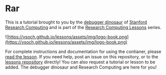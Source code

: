 # Rar

This is a tutorial brought to you by the [debugger dinosaur](https://www.github.com/vsoch) of [Stanford Research Computing](https://srcc.stanford.edu) and is part of the [Research Computing Lessons](https://vsoch.github.io/lessons/) series.

![https://vsoch.github.io/lessons/assets/img/logo-book.png](https://vsoch.github.io/lessons/assets/img/logo-book.png)

For complete instructions and documentation for using the contianer, please [read the lesson](https://vsoch.github.io/lessons/unrar-python/#rar-ing-with-a-container). If you need help, post an issue on this repository, or to the [lessons repository](https://github.com/vsoch/lessons) directly! You can also request a tutorial or lesson to be added. The debugger dinosaur and Research Computing are here for you!
